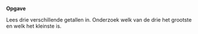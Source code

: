 **Opgave**

Lees drie verschillende getallen in. Onderzoek welk van de drie het grootste en welk het kleinste is. 